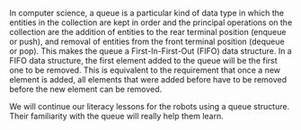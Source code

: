 In computer science, a queue is a particular kind of data type 
in which the entities in the collection are kept in order and the principal operations 
on the collection are the addition of entities to the rear terminal position (enqueue or push),
and removal of entities from the front terminal position (dequeue or pop).
This makes the queue a First-In-First-Out (FIFO) data structure.
In a FIFO data structure, the first element added to the queue will be the first one to be removed.
This is equivalent to the requirement that once a new element is added, all elements that were added before have to
be removed before the new element can be removed.

We will continue our literacy lessons for the robots using a queue structure. Their familiarity with the queue will really help them learn.

